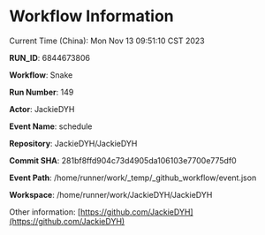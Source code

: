 # Workflow Information

Current Time (China): Mon Nov 13 09:51:10 CST 2023  

**RUN_ID**: 6844673806  

**Workflow**: Snake  

**Run Number**: 149  

**Actor**: JackieDYH  

**Event Name**: schedule  

**Repository**: JackieDYH/JackieDYH  

**Commit SHA**: 281bf8ffd904c73d4905da106103e7700e775df0  

**Event Path**: /home/runner/work/_temp/_github_workflow/event.json  

**Workspace**: /home/runner/work/JackieDYH/JackieDYH  

Other information: [https://github.com/JackieDYH](https://github.com/JackieDYH)
